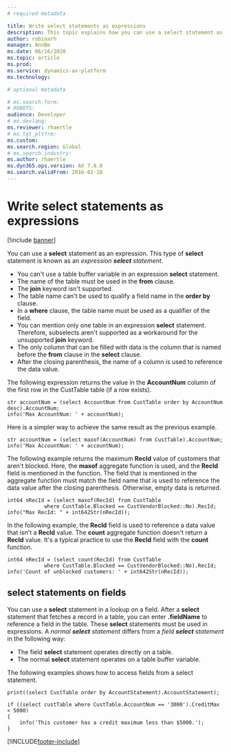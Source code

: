 ```yaml
---
# required metadata

title: Write select statements as expressions
description: This topic explains how you can use a select statement as an expression.
author: robinarh
manager: AnnBe
ms.date: 06/16/2020
ms.topic: article
ms.prod: 
ms.service: dynamics-ax-platform
ms.technology: 

# optional metadata

# ms.search.form: 
# ROBOTS: 
audience: Developer
# ms.devlang: 
ms.reviewer: rhaertle
# ms.tgt_pltfrm: 
ms.custom:
ms.search.region: Global
# ms.search.industry: 
ms.author: rhaertle
ms.dyn365.ops.version: AX 7.0.0
ms.search.validFrom: 2016-02-28
---
```


# Write select statements as expressions

[!include [banner](../../includes/banner.md)]

You can use a **select** statement as an expression. This type of **select** statement is known as an *expression **select** statement*.

+ You can't use a table buffer variable in an expression **select** statement.
+ The name of the table must be used in the **from** clause.
+ The **join** keyword isn't supported.
+ The table name can't be used to qualify a field name in the **order by** clause.
+ In a **where** clause, the table name must be used as a qualifier of the field.
+ You can mention only one table in an expression **select** statement. Therefore, subselects aren't supported as a workaround for the unsupported **join** keyword.
+ The only column that can be filled with data is the column that is named before the **from** clause in the **select** clause.
+ After the closing parenthesis, the name of a column is used to reference the data value.

The following expression returns the value in the **AccountNum** column of the first row in the CustTable table (if a row exists).

```xpp
str accountNum = (select AccountNum from CustTable order by AccountNum desc).AccountNum;
info('Max AccountNum: ' + accountNum);
```

Here is a simpler way to achieve the same result as the previous example.

```xpp
str accountNum = (select maxof(AccountNum) from CustTable).AccountNum;
info('Max AccountNum: ' + accountNum);
```

The following example returns the maximum **RecId** value of customers that aren't blocked. Here, the **maxof** aggregate function is used, and the **RecId** field is mentioned in the function. The field that is mentioned in the aggregate function must match the field name that is used to reference the data value after the closing parenthesis. Otherwise, empty data is returned.

```xpp
int64 nRecId = (select maxof(RecId) from CustTable
            where CustTable.Blocked == CustVendorBlocked::No).RecId;
info("Max RecId: " + int642Str(nRecId));
```

In the following example, the **RecId** field is used to reference a data value that isn't a **RecId** value. The **count** aggregate function doesn't return a **RecId** value. It's a typical practice to use the **RecId** field with the **count** function.

```xpp
int64 nRecId = (select count(RecId) from CustTable
            where CustTable.Blocked == CustVendorBlocked::No).RecId;
info('Count of unblocked customers: ' + int642Str(nRecId));
```

## select statements on fields

You can use a **select** statement in a lookup on a field. After a **select** statement that fetches a record in a table, you can enter **.fieldName** to reference a field in the table. These **select** statements must be used in expressions. A *normal **select** statement* differs from a *field **select** statement* in the following way:

+ The field **select** statement operates directly on a table.
+ The normal **select** statement operates on a table buffer variable.

The following examples shows how to access fields from a select statement.

```xpp
print((select CustTable order by AccountStatement).AccountStatement);

if ((select custTable where CustTable.AccountNum == '3000').CreditMax < 5000)
{
    info('This customer has a credit maximum less than $5000.');
}
```


[!INCLUDE[footer-include](../../../../includes/footer-banner.md)]
